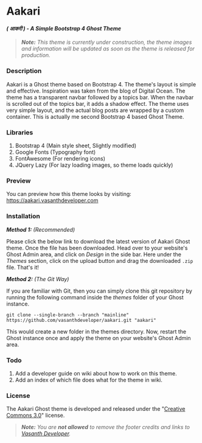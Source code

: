 # Aakari
#### *( आकरी ) - A Simple Bootstrap 4 Ghost Theme*
> _**Note:** This theme is currently under construction, the theme images and information will be updated as soon as the theme is released for production._

### Description
Aakari is a Ghost theme based on Bootstrap 4. The theme's layout is simple and effective. Inspiration was taken from the blog of Digital Ocean. The theme has a transparent navbar followed by a topics bar. When the navbar is scrolled out of the topics bar, it adds a shadow effect. The theme uses very simple layout, and the actual blog posts are wrapped by a custom container. This is actually me second Bootstrap 4 based Ghost Theme.

### Libraries
1. Bootstrap 4 (Main style sheet, Slightly modified)
2. Google Fonts (Typography font)
3. FontAwesome (For rendering icons)
4. JQuery Lazy (For lazy loading images, so theme loads quickly)

### Preview
You can preview how this theme looks by visiting: <a target="_blank" href="https://aakari.vasanthdeveloper.com/">https://aakari.vasanthdeveloper.com</a>

### Installation
_**Method 1:** (Recommended)_

Please click the below link to download the latest version of Aakari Ghost theme. Once the file has been downloaded. Head over to your website's Ghost Admin area, and click on _Design_ in the side bar. Here under the _Themes_ section, click on the upload button and drag the downloaded ```.zip``` file. That's it!

_**Method 2:** (The Git Way)_

If you are familiar with Git, then you can simply clone this git repository by running the following command inside the _themes_ folder of your Ghost instance.
```
git clone --single-branch --branch "mainline" https://github.com/vasanthdeveloper/aakari.git "aakari"
```

This would create a new folder in the themes directory. Now, restart the Ghost instance once and apply the theme on your website's Ghost Admin area.

### Todo
1. Add a developer guide on wiki about how to work on this theme.
2. Add an index of which file does what for the theme in wiki.

### License
The Aakari Ghost theme is developed and released under the "<a target="_blank" href="https://creativecommons.org/licenses/by/3.0">Creative Commons 3.0</a>" license.

> _**Note:** You are **not allowed** to remove the footer credits and links to [Vasanth Developer](https://vasanthdeveloper.com)._